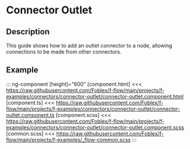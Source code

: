 ﻿# Connector Outlet

## Description

This guide shows how to add an outlet connector to a node, allowing connections to be made from other connectors.

## Example

::: ng-component <connector-outlet></connector-outlet> [height]="600"
[component.html] <<< https://raw.githubusercontent.com/Foblex/f-flow/main/projects/f-examples/connectors/connector-outlet/connector-outlet.component.html
[component.ts] <<< https://raw.githubusercontent.com/Foblex/f-flow/main/projects/f-examples/connectors/connector-outlet/connector-outlet.component.ts
[component.scss] <<< https://raw.githubusercontent.com/Foblex/f-flow/main/projects/f-examples/connectors/connector-outlet/connector-outlet.component.scss
[common.scss] <<< https://raw.githubusercontent.com/Foblex/f-flow/main/projects/f-examples/_flow-common.scss
:::




